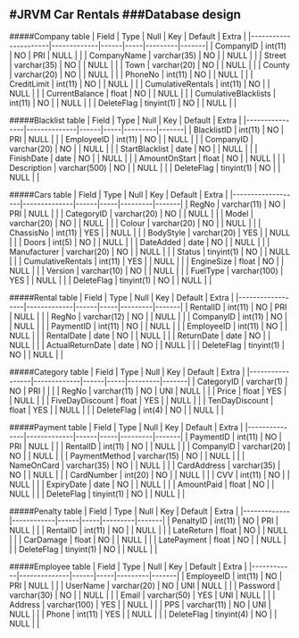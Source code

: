 #JRVM Car Rentals
###Database design
---
#####Company table
| Field                | Type        | Null | Key | Default | Extra |
|----------------------|-------------|------|-----|---------|-------|
| CompanyID            | int(11)     | NO   | PRI | NULL    |       |
| CompanyName          | varchar(35) | NO   |     | NULL    |       |
| Street               | varchar(35) | NO   |     | NULL    |       |
| Town                 | varchar(20) | NO   |     | NULL    |       |
| County               | varchar(20) | NO   |     | NULL    |       |
| PhoneNo              | int(11)     | NO   |     | NULL    |       |
| CreditLimit          | int(11)     | NO   |     | NULL    |       |
| CumulativeRentals    | int(11)     | NO   |     | NULL    |       |
| CurrentBalance       | float       | NO   |     | NULL    |       |
| CumulativeBlacklists | int(11)     | NO   |     | NULL    |       |
| DeleteFlag           | tinyint(1)  | NO   |     | NULL    |       |

#####Blacklist table
| Field          | Type         | Null | Key | Default | Extra |
|----------------|--------------|------|-----|---------|-------|
| BlacklistID    | int(11)      | NO   | PRI | NULL    |       |
| EmployeeID     | int(11)      | NO   |     | NULL    |       |
| CompanyID      | varchar(20)  | NO   |     | NULL    |       |
| StartBlacklist | date         | NO   |     | NULL    |       |
| FinishDate     | date         | NO   |     | NULL    |       |
| AmountOnStart  | float        | NO   |     | NULL    |       |
| Description    | varchar(500) | NO   |     | NULL    |       |
| DeleteFlag     | tinyint(1)   | NO   |     | NULL    |       |



#####Cars table
| Field             | Type         | Null | Key | Default | Extra |
|-------------------|--------------|------|-----|---------|-------|
| RegNo             | varchar(11)  | NO   | PRI | NULL    |       |
| CategoryID        | varchar(20)  | NO   |     | NULL    |       |
| Model             | varchar(20)  | NO   |     | NULL    |       |
| Colour            | varchar(20)  | NO   |     | NULL    |       |
| ChassisNo         | int(11)      | YES  |     | NULL    |       |
| BodyStyle         | varchar(20)  | YES  |     | NULL    |       |
| Doors             | int(5)       | NO   |     | NULL    |       |
| DateAdded         | date         | NO   |     | NULL    |       |
| Manufacturer      | varchar(20)  | NO   |     | NULL    |       |
| Status            | tinyint(1)   | NO   |     | NULL    |       |
| CumulativeRentals | int(11)      | YES  |     | NULL    |       |
| EngineSize        | float        | NO   |     | NULL    |       |
| Version           | varchar(10)  | NO   |     | NULL    |       |
| FuelType          | varchar(100) | YES  |     | NULL    |       |
| DeleteFlag        | tinyint(1)   | NO   |     | NULL    |       |


#####Rental table
| Field            | Type        | Null | Key | Default | Extra |
|------------------|-------------|------|-----|---------|-------|
| RentalID         | int(11)     | NO   | PRI | NULL    |       |
| RegNo            | varchar(12) | NO   |     | NULL    |       |
| CompanyID        | int(11)     | NO   |     | NULL    |       |
| PaymentID        | int(11)     | NO   |     | NULL    |       |
| EmployeeID       | int(11)     | NO   |     | NULL    |       |
| RentalDate       | date        | NO   |     | NULL    |       |
| ReturnDate       | date        | NO   |     | NULL    |       |
| ActualReturnDate | date        | NO   |     | NULL    |       |
| DeleteFlag       | tinyint(1)  | NO   |     | NULL    |       |


#####Category table
| Field           | Type        | Null | Key | Default | Extra |
|-----------------|-------------|------|-----|---------|-------|
| CategoryID      | varchar(1)  | NO   | PRI |         |       |
| RegNo           | varchar(11) | NO   | UNI | NULL    |       |
| Price           | float       | YES  |     | NULL    |       |
| FiveDayDiscount | float       | YES  |     | NULL    |       |
| TenDayDiscount  | float       | YES  |     | NULL    |       |
| DeleteFlag      | int(4)      | NO   |     | NULL    |       |

#####Payment table
| Field         | Type        | Null | Key | Default | Extra |
|---------------|-------------|------|-----|---------|-------|
| PaymentID     | int(11)     | NO   | PRI | NULL    |       |
| RentalID      | int(11)     | NO   |     | NULL    |       |
| CompanyID     | varchar(20) | NO   |     | NULL    |       |
| PaymentMethod | varchar(15) | NO   |     | NULL    |       |
| NameOnCard    | varchar(35) | NO   |     | NULL    |       |
| CardAddress   | varchar(35) | NO   |     | NULL    |       |
| CardNumber    | int(20)     | NO   |     | NULL    |       |
| CVV           | int(11)     | NO   |     | NULL    |       |
| ExpiryDate    | date        | NO   |     | NULL    |       |
| AmountPaid    | float       | NO   |     | NULL    |       |
| DeleteFlag    | tinyint(1)  | NO   |     | NULL    |       |

#####Penalty table
| Field       | Type       | Null | Key | Default | Extra |
|-------------|------------|------|-----|---------|-------|
| PenaltyID   | int(11)    | NO   | PRI | NULL    |       |
| RentalID    | int(11)    | NO   |     | NULL    |       |
| LateReturn  | float      | NO   |     | NULL    |       |
| CarDamage   | float      | NO   |     | NULL    |       |
| LatePayment | float      | NO   |     | NULL    |       |
| DeleteFlag  | tinyint(1) | NO   |     | NULL    |       |

#####Employee table
| Field      | Type         | Null | Key | Default | Extra |
|------------|--------------|------|-----|---------|-------|
| EmployeeID | int(11)      | NO   | PRI | NULL    |       |
| UserName   | varchar(20)  | NO   | UNI | NULL    |       |
| Password   | varchar(30)  | NO   |     | NULL    |       |
| Email      | varchar(50)  | YES  | UNI | NULL    |       |
| Address    | varchar(100) | YES  |     | NULL    |       |
| PPS        | varchar(11)  | NO   | UNI | NULL    |       |
| Phone      | int(11)      | YES  |     | NULL    |       |
| DeleteFlag | tinyint(4)   | NO   |     | NULL    |       |
